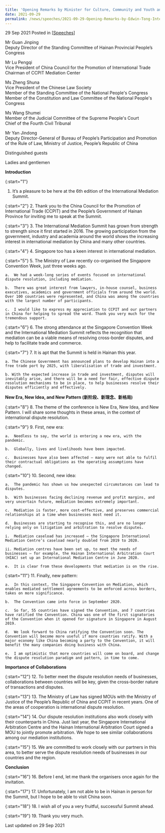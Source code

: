 ```yaml
---
title: 'Opening Remarks by Minister for Culture, Community and Youth and Second Minister for Law Edwin Tong SC at the International Mediation Summit 2021'
date: 2021-09-29
permalink: /news/speeches/2021-09-29-Opening-Remarks-by-Edwin-Tong-International-Mediation-Summit-2021
---
```


29 Sep 2021 Posted in [[Speeches](/news/speeches)]

Mr Guan Jinping<br>
Deputy Director of the Standing Committee of Hainan Provincial People’s Congress<br>

Mr Lu Pengqi<br>
Vice President of China Council for the Promotion of International Trade<br>
Chairman of CCPIT Mediation Center

Ms Zheng Shuna<br>
Vice President of the Chinese Law Society<br>
Member of the Standing Committee of the National People's Congress<br>
Member of the Constitution and Law Committee of the National People's Congress

Ms Wang Shumei<br>
Member of the Judicial Committee of the Supreme People's Court<br>
Chief of the Fourth Civil Tribunal

Mr Yan Jindong<br>
Deputy Director-General of Bureau of People’s Participation and Promotion of the Rule of Law, Ministry of Justice, People’s Republic of China

Distinguished guests 

Ladies and gentlemen

<b>Introduction</b>

{:start="1"}
1.	It’s a pleasure to be here at the 6th edition of the International Mediation Summit.

{:start="2"}
2.	Thank you to the China Council for the Promotion of International Trade (CCPIT) and the People’s Government of Hainan Province for inviting me to speak at the Summit. 

{:start="3"}
3.	The International Mediation Summit has grown from strength to strength since it first started in 2016. The growing participation from the government, industry and academia around the world shows the increasing interest in international mediation by China and many other countries.

{:start="4"}
4.	Singapore too has a keen interest in international mediation.

{:start="5"}
5.	The Ministry of Law recently co-organised the Singapore Convention Week, just three weeks ago. 
 
    a.	We had a week-long series of events focused on international dispute resolution, including mediation.
    
    b.	There was great interest from lawyers, in-house counsel, business executives, academics and government officials from around the world. Over 100 countries were represented, and China was among the countries with the largest number of participants.
    
    c.	I would like to express my appreciation to CCPIT and our partners in China for helping to spread the word. Thank you very much for the tremendous support.
    
{:start="6"}
6.	The strong attendance at the Singapore Convention Week and the International Mediation Summit reflects the recognition that mediation can be a viable means of resolving cross-border disputes, and help to facilitate trade and commerce.

{:start="7"}
7.	It is apt that the Summit is held in Hainan this year. 

    a. The Chinese Government has announced plans to develop Hainan into a free trade port by 2025, with liberalisation of trade and investment.
    
    b. With the expected increase in trade and investment, disputes will inevitably arise, and there will be a need for fair, effective dispute resolution mechanisms to be in place, to help businesses resolve their disputes efficiently and effectively.

<b>New Era, New Idea, and New Pattern (新阶段、新理念、新格局)</b>

{:start="8"}
8.	The theme of the conference is New Era, New Idea, and New Pattern. I will share some thoughts in these areas, in the context of international dispute resolution.

{:start="9"}
9.	First, new era:

    a.	Needless to say, the world is entering a new era, with the pandemic.

    b.	Globally, lives and livelihoods have been impacted. 

    c.	Businesses have also been affected – many were not able to fulfil their contractual obligations as the operating assumptions have changed. 

{:start="10"}
10.	Second, new idea:

    a.	The pandemic has shown us how unexpected circumstances can lead to disputes.

    b.	With businesses facing declining revenue and profit margins, and very uncertain future, mediation becomes extremely important.

    c.	Mediation is faster, more cost-effective, and preserves commercial relationships at a time when businesses most need it.

    d.	Businesses are starting to recognise this, and are no longer relying only on litigation and arbitration to resolve disputes.

    i.	Mediation caseload has increased – the Singapore International Mediation Centre’s caseload nearly doubled from 2019 to 2020.

    ii.	Mediation centres have been set up, to meet the needs of businesses – for example, the Hainan International Arbitration Court (HIAC) set up an International Mediation Centre in June 2020.

    e.	It is clear from these developments that mediation is on the rise.

{:start="11"}
11.	Finally, new pattern:

    a.	In this context, the Singapore Convention on Mediation, which enables mediated settlement agreements to be enforced across borders, takes on more significance. 

    b.	The Convention came into force in September 2020.

    c.	So far, 55 countries have signed the Convention, and 7 countries have ratified the Convention. China was one of the first signatories of the Convention when it opened for signature in Singapore in August 2019.

    d.	We look forward to China ratifying the Convention soon. The Convention will become more useful if more countries ratify. With a major economy like China becoming a party to the Convention, it will benefit the many companies doing business with China.

    e.	I am optimistic that more countries will come on board, and change the dispute resolution paradigm and pattern, in time to come.

<b>Importance of Collaborations</b>

{:start="12"}
12.	To better meet the dispute resolution needs of businesses, collaborations between countries will be key, given the cross-border nature of transactions and disputes.

{:start="13"}
13.	The Ministry of Law has signed MOUs with the Ministry of Justice of the People’s Republic of China and CCPIT in recent years. One of the areas of cooperation is international dispute resolution. 
  
{:start="14"}
14.	Our dispute resolution institutions also work closely with their counterparts in China. Just last year, the Singapore International Arbitration Centre and the Hainan International Arbitration Court signed a MOU to jointly promote arbitration. We hope to see similar collaborations among our mediation institutions.

{:start="15"}
15.	We are committed to work closely with our partners in this area, to better serve the dispute resolution needs of businesses in our countries and the region.

<b>Conclusion</b>

{:start="16"}
16.	Before I end, let me thank the organisers once again for the invitation. 

{:start="17"}
17.	Unfortunately, I am not able to be in Hainan in person for the Summit, but I hope to be able to visit China soon.

{:start="18"}
18.	I wish all of you a very fruitful, successful Summit ahead. 

{:start="19"}
19.	Thank you very much.

<p class="right-side-updated">Last updated on 29 Sep 2021</p> 
